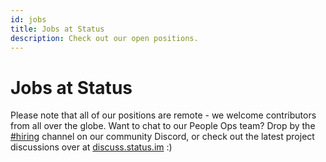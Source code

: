 ```yaml
---
id: jobs
title: Jobs at Status
description: Check out our open positions.
---
```


# Jobs at Status

Please note that all of our positions are remote - we welcome contributors from all over the globe. Want to chat to our People Ops team? Drop by the [#hiring](https://discord.gg/ncDjzk2) channel on our community Discord, or check out the latest project discussions over at [discuss.status.im](https://discuss.status.im) :) 
 
<div id="grnhse_app"></div>
<script src="https://boards.greenhouse.io/embed/job_board/js?for=status72"></script>